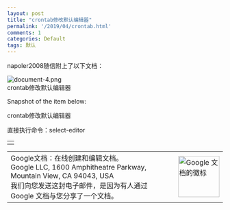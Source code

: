 ```yaml
---
layout: post
title: "crontab修改默认编辑器"
permalink: '/2019/04/crontab.html'
comments: 1
categories: Default
tags: 默认
---
```

napoler2008随信附上了以下文档：

![document-4.png](https://ssl.gstatic.com/docs/documents/share/images/services/document-4.png)  
crontab修改默认编辑器

Snapshot of the item below:

crontab修改默认编辑器

直接执行命令：select-editor

<table><tr><td></td></tr></table>

<table dir="ltr"><tr><td>Google文档：在线创建和编辑文档。<br/>Google LLC, 1600 Amphitheatre Parkway, Mountain View, CA 94043, USA<br/>我们向您发送这封电子邮件，是因为有人通过 Google 文档与您分享了一个文档。</td><td><a href="https://drive.google.com"><img alt="Google 文档的徽标" src="https://www.gstatic.com/images/branding/googlelogo/1x/googlelogo_tm_black54_color_96x40dp.png" width="96"/></a></td></tr></table>